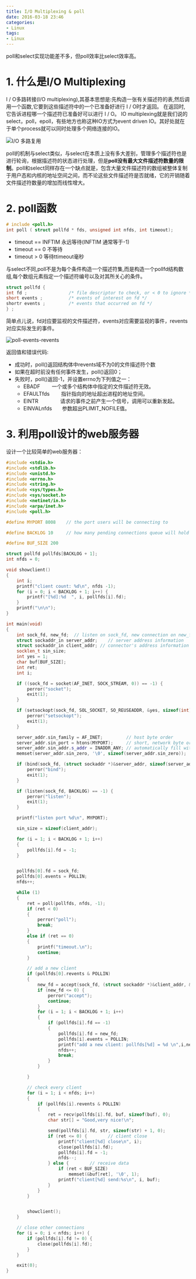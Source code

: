 ```yaml
---
title: I/O Multiplexing & poll
date: 2016-03-18 23:46
categories: 
- Linux
tags:
- Linux
---
```


poll和select实现功能差不多，但poll效率比select效率高。

<!-- more -->

# 1. 什么是I/O Multiplexing

 I / O多路转接(I/O multiplexing),其基本思想是:先构造一张有关描述符的表,然后调用一个函数,它要到这些描述符中的一个已准备好进行 I / O时才返回。
在返回时,它告诉进程哪一个描述符已准备好可以进行 I / O。
IO multiplexing就是我们说的select，poll，epoll，有些地方也称这种IO方式为event driven IO。其好处就在于单个process就可以同时处理多个网络连接的IO。

![I/O 多路复用](/img/archives/io_mul.png)

poll的机制与select类似，与select在本质上没有多大差别，管理多个描述符也是进行轮询，根据描述符的状态进行处理，但是**poll没有最大文件描述符数量的限制**。poll和select同样存在一个缺点就是，包含大量文件描述符的数组被整体复制于用户态和内核的地址空间之间，而不论这些文件描述符是否就绪，它的开销随着文件描述符数量的增加而线性增大。

# 2. poll函数

```cpp
# include <poll.h>  
int poll ( struct pollfd * fds, unsigned int nfds, int timeout);
```
- timeout == INFTIM 永远等待(INFTIM 通常等于-1)
- timeout == 0 不等待
- timeout > 0 等待ttimeout毫秒

与select不同,poll不是为每个条件构造一个描述符集,而是构造一个pollfd结构数组,每个数组元素指定一个描述符编号以及对其所关心的条件。

```cpp
struct pollfd {  
int fd ;                /* file descriptor to check, or < 0 to ignore */  
short events ;          /* events of interest on fd */  
shortr events ;         /* events that occurred on fd */  
} ;  
```

简单点儿说，fd对应要监视的文件描述符，events对应需要监视的事件，revents对应实际发生的事件。

![poll-events-revents](/img/archives/poll-events-revents.png)

返回值和错误代码:
- 成功时，poll()返回结构体中revents域不为0的文件描述符个数
- 如果在超时前没有任何事件发生，poll()返回0；
- 失败时，poll()返回-1，并设置errno为下列值之一：
  + EBADF　　       一个或多个结构体中指定的文件描述符无效。
  + EFAULTfds　　 指针指向的地址超出进程的地址空间。
  + EINTR　　　　  请求的事件之前产生一个信号，调用可以重新发起。
  + EINVALnfds　　参数超出PLIMIT_NOFILE值。

# 3. 利用poll设计的web服务器

设计一个比较简单的web服务器：

```cpp
#include <stdio.h>
#include <stdlib.h>
#include <unistd.h>
#include <errno.h>
#include <string.h>
#include <sys/types.h>
#include <sys/socket.h>
#include <netinet/in.h>
#include <arpa/inet.h>
#include <poll.h>

#define MYPORT 8008    // the port users will be connecting to

#define BACKLOG 10     // how many pending connections queue will hold

#define BUF_SIZE 200

struct pollfd pollfds[BACKLOG + 1];
int nfds = 0;

void showclient()
{
    int i;
    printf("client count: %d\n", nfds -1);
    for (i = 0; i < BACKLOG + 1; i++) {
        printf("[%d]:%d  ", i, pollfds[i].fd);
    }
    printf("\n\n");
}

int main(void)
{
    int sock_fd, new_fd;  // listen on sock_fd, new connection on new_fd
    struct sockaddr_in server_addr;    // server address information
    struct sockaddr_in client_addr; // connector's address information
    socklen_t sin_size;
    int yes = 1;
    char buf[BUF_SIZE];
    int ret;
    int i;

    if ((sock_fd = socket(AF_INET, SOCK_STREAM, 0)) == -1) {
        perror("socket");
        exit(1);
    }

    if (setsockopt(sock_fd, SOL_SOCKET, SO_REUSEADDR, &yes, sizeof(int)) == -1) {
        perror("setsockopt");
        exit(1);
    }

    server_addr.sin_family = AF_INET;         // host byte order
    server_addr.sin_port = htons(MYPORT);     // short, network byte order
    server_addr.sin_addr.s_addr = INADDR_ANY; // automatically fill with my IP
    memset(server_addr.sin_zero, '\0', sizeof(server_addr.sin_zero));

    if (bind(sock_fd, (struct sockaddr *)&server_addr, sizeof(server_addr)) == -1) {
        perror("bind");
        exit(1);
    }

    if (listen(sock_fd, BACKLOG) == -1) {
        perror("listen");
        exit(1);
    }

    printf("listen port %d\n", MYPORT);

    sin_size = sizeof(client_addr);

    for (i = 1; i < BACKLOG + 1; i++)
    {
        pollfds[i].fd = -1;
    }


    pollfds[0].fd = sock_fd;
    pollfds[0].events = POLLIN;
    nfds++;

    while (1)
    {
        ret = poll(pollfds, nfds, -1);
        if (ret < 0)
        {
            perror("poll");
            break;
        }
        else if (ret == 0)
        {
            printf("timeout.\n");
            continue;
        }

        // add a new client
        if (pollfds[0].revents & POLLIN)
        {
            new_fd = accept(sock_fd, (struct sockaddr *)&client_addr, &sin_size);
            if (new_fd <= 0) {
                perror("accept");
                continue;
            }
            for (i = 1; i < BACKLOG + 1; i++)
            {
                if (pollfds[i].fd == -1)
                {
                    pollfds[i].fd = new_fd;
                    pollfds[i].events = POLLIN;
                    printf("add a new client: pollfds[%d] = %d \n",i,new_fd);
                    nfds++;
                    break;
                }
            }

        }

        // check every client
        for (i = 1; i < nfds; i++)
        {
            if (pollfds[i].revents & POLLIN)
            {
                ret = recv(pollfds[i].fd, buf, sizeof(buf), 0);
                char str[] = "Good,very nice!\n";

                send(pollfds[i].fd, str, sizeof(str) + 1, 0);
                if (ret <= 0) {        // client close
                    printf("client[%d] close\n", i);
                    close(pollfds[i].fd);
                    pollfds[i].fd = -1;
                    nfds--;
                } else {        // receive data
                    if (ret < BUF_SIZE)
                        memset(&buf[ret], '\0', 1);
                    printf("client[%d] send:%s\n", i, buf);
                }
            }
        }


        showclient();
    }

    // close other connections
    for (i = 0; i < nfds; i++) {
        if (pollfds[i].fd != 0) {
            close(pollfds[i].fd);
        }
    }

    exit(0);
}
```